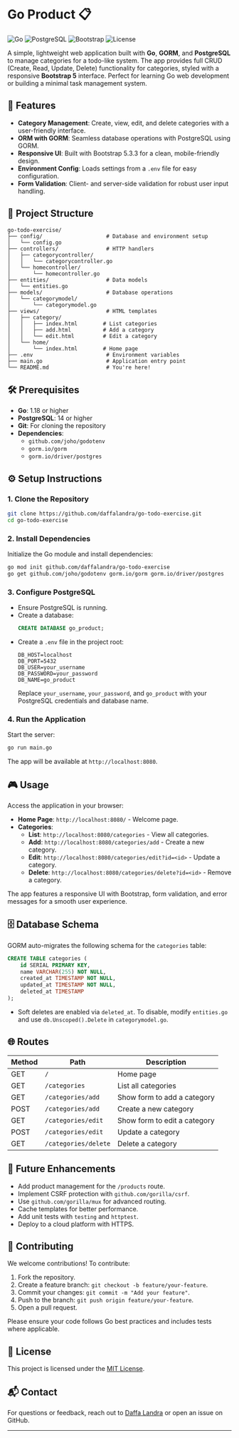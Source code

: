 # Go Product 📋

![Go](https://img.shields.io/badge/Go-1.18+-00ADD8?style=flat-square&logo=go)
![PostgreSQL](https://img.shields.io/badge/PostgreSQL-14+-336791?style=flat-square&logo=postgresql)
![Bootstrap](https://img.shields.io/badge/Bootstrap-5.3.3-7952B3?style=flat-square&logo=bootstrap)
![License](https://img.shields.io/badge/License-MIT-green?style=flat-square)

A simple, lightweight web application built with **Go**, **GORM**, and **PostgreSQL** to manage categories for a todo-like system. The app provides full CRUD (Create, Read, Update, Delete) functionality for categories, styled with a responsive **Bootstrap 5** interface. Perfect for learning Go web development or building a minimal task management system.

## 🚀 Features
- **Category Management**: Create, view, edit, and delete categories with a user-friendly interface.
- **ORM with GORM**: Seamless database operations with PostgreSQL using GORM.
- **Responsive UI**: Built with Bootstrap 5.3.3 for a clean, mobile-friendly design.
- **Environment Config**: Loads settings from a `.env` file for easy configuration.
- **Form Validation**: Client- and server-side validation for robust user input handling.

## 📂 Project Structure
```
go-todo-exercise/
├── config/                    # Database and environment setup
│   └── config.go
├── controllers/               # HTTP handlers
│   ├── categorycontroller/
│   │   └── categorycontroller.go
│   └── homecontroller/
│       └── homecontroller.go
├── entities/                  # Data models
│   └── entities.go
├── models/                    # Database operations
│   └── categorymodel/
│       └── categorymodel.go
├── views/                     # HTML templates
│   ├── category/
│   │   ├── index.html        # List categories
│   │   ├── add.html          # Add a category
│   │   └── edit.html         # Edit a category
│   └── home/
│       └── index.html        # Home page
├── .env                       # Environment variables
├── main.go                    # Application entry point
└── README.md                  # You're here!
```

## 🛠️ Prerequisites
- **Go**: 1.18 or higher
- **PostgreSQL**: 14 or higher
- **Git**: For cloning the repository
- **Dependencies**:
  - `github.com/joho/godotenv`
  - `gorm.io/gorm`
  - `gorm.io/driver/postgres`

## ⚙️ Setup Instructions

### 1. Clone the Repository
```bash
git clone https://github.com/daffalandra/go-todo-exercise.git
cd go-todo-exercise
```

### 2. Install Dependencies
Initialize the Go module and install dependencies:
```bash
go mod init github.com/daffalandra/go-todo-exercise
go get github.com/joho/godotenv gorm.io/gorm gorm.io/driver/postgres
```

### 3. Configure PostgreSQL
- Ensure PostgreSQL is running.
- Create a database:
  ```sql
  CREATE DATABASE go_product;
  ```
- Create a `.env` file in the project root:
  ```
  DB_HOST=localhost
  DB_PORT=5432
  DB_USER=your_username
  DB_PASSWORD=your_password
  DB_NAME=go_product
  ```
  Replace `your_username`, `your_password`, and `go_product` with your PostgreSQL credentials and database name.

### 4. Run the Application
Start the server:
```bash
go run main.go
```
The app will be available at `http://localhost:8080`.

## 🎮 Usage
Access the application in your browser:
- **Home Page**: `http://localhost:8080/` - Welcome page.
- **Categories**:
  - **List**: `http://localhost:8080/categories` - View all categories.
  - **Add**: `http://localhost:8080/categories/add` - Create a new category.
  - **Edit**: `http://localhost:8080/categories/edit?id=<id>` - Update a category.
  - **Delete**: `http://localhost:8080/categories/delete?id=<id>` - Remove a category.

The app features a responsive UI with Bootstrap, form validation, and error messages for a smooth user experience.

## 🗄️ Database Schema
GORM auto-migrates the following schema for the `categories` table:
```sql
CREATE TABLE categories (
    id SERIAL PRIMARY KEY,
    name VARCHAR(255) NOT NULL,
    created_at TIMESTAMP NOT NULL,
    updated_at TIMESTAMP NOT NULL,
    deleted_at TIMESTAMP
);
```
- Soft deletes are enabled via `deleted_at`. To disable, modify `entities.go` and use `db.Unscoped().Delete` in `categorymodel.go`.

## 🌐 Routes
| Method | Path                    | Description                     |
|--------|-------------------------|---------------------------------|
| GET    | `/`                     | Home page                      |
| GET    | `/categories`           | List all categories            |
| GET    | `/categories/add`       | Show form to add a category     |
| POST   | `/categories/add`       | Create a new category          |
| GET    | `/categories/edit`      | Show form to edit a category    |
| POST   | `/categories/edit`      | Update a category              |
| GET    | `/categories/delete`    | Delete a category              |

## 🔮 Future Enhancements
- Add product management for the `/products` route.
- Implement CSRF protection with `github.com/gorilla/csrf`.
- Use `github.com/gorilla/mux` for advanced routing.
- Cache templates for better performance.
- Add unit tests with `testing` and `httptest`.
- Deploy to a cloud platform with HTTPS.

## 🤝 Contributing
We welcome contributions! To contribute:
1. Fork the repository.
2. Create a feature branch: `git checkout -b feature/your-feature`.
3. Commit your changes: `git commit -m "Add your feature"`.
4. Push to the branch: `git push origin feature/your-feature`.
5. Open a pull request.

Please ensure your code follows Go best practices and includes tests where applicable.

## 📜 License
This project is licensed under the [MIT License](LICENSE).

## 📬 Contact
For questions or feedback, reach out to [Daffa Landra](https://github.com/daffalandra) or open an issue on GitHub.

---
